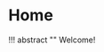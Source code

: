 # Home

!!! abstract "<span id="demo"></span>"
    Welcome!

<script>
var d = new Date();
document.getElementById("demo").innerHTML = d.toDateString();
</script>